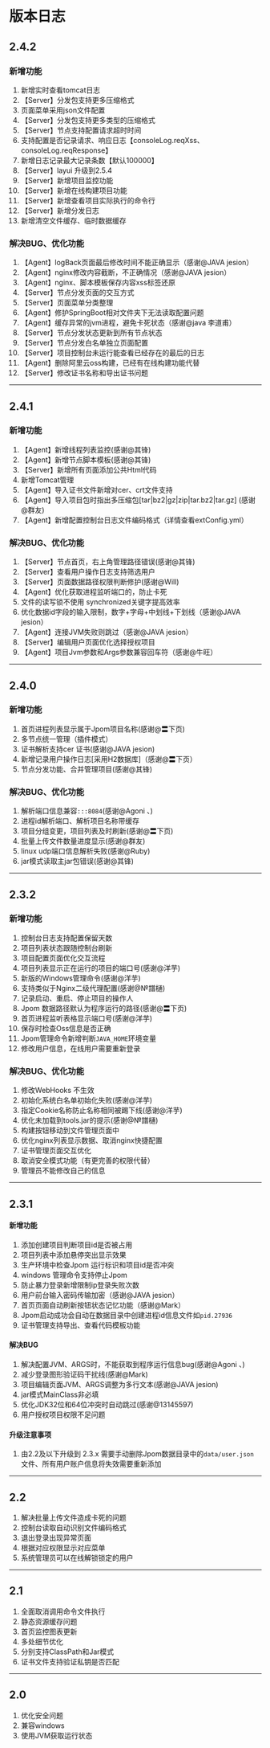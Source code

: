 # 版本日志

## 2.4.2

### 新增功能

1. 新增实时查看tomcat日志
2. 【Server】分发包支持更多压缩格式
3. 页面菜单采用json文件配置
4. 【Server】分发包支持更多类型的压缩格式
5. 【Server】节点支持配置请求超时时间
6. 支持配置是否记录请求、响应日志【consoleLog.reqXss、consoleLog.reqResponse】
7. 新增日志记录最大记录条数【默认100000】
8. 【Server】layui 升级到2.5.4
9. 【Server】新增项目监控功能
10. 【Server】新增在线构建项目功能
11. 【Server】新增查看项目实际执行的命令行
12. 【Server】新增分发日志
13. 新增清空文件缓存、临时数据缓存

### 解决BUG、优化功能

1. 【Agent】logBack页面最后修改时间不能正确显示（感谢@JAVA jesion）
2. 【Agent】nginx修改内容截断，不正确情况（感谢@JAVA jesion）
3. 【Agent】nginx、脚本模板保存内容xss标签还原
4. 【Server】节点分发页面的交互方式
5. 【Server】页面菜单分类整理
6. 【Agent】修护SpringBoot相对文件夹下无法读取配置问题
7. 【Agent】缓存异常的jvm进程，避免卡死状态（感谢@java 李道甫）
8. 【Server】节点分发状态更新到所有节点状态
9. 【Server】节点分发白名单独立页面配置
10. 【Server】项目控制台未运行能查看已经存在的最后的日志
11. 【Agent】删除阿里云oss构建，已经有在线构建功能代替
12. 【Server】修改证书名称和导出证书问题

-----------------------------------------------------------

## 2.4.1

### 新增功能

1. 【Agent】新增线程列表监控(感谢@其锋)
2. 【Agent】新增节点脚本模板(感谢@其锋)
3. 【Server】新增所有页面添加公共Html代码
4. 新增Tomcat管理
5. 【Agent】导入证书文件新增对cer、crt文件支持
6. 【Agent】导入项目包时指出多压缩包[tar|bz2|gz|zip|tar.bz2|tar.gz] (感谢@群友)
7. 【Agent】新增配置控制台日志文件编码格式（详情查看extConfig.yml）

### 解决BUG、优化功能
    
1. 【Server】节点首页，右上角管理路径错误(感谢@其锋)
2. 【Server】查看用户操作日志支持筛选用户
3. 【Server】页面数据路径权限判断修护(感谢@Will)
4. 【Agent】优化获取进程监听端口的，防止卡死
5. 文件的读写锁不使用 synchronized关键字提高效率
6. 优化数据id字段的输入限制，数字+字母+中划线+下划线（感谢@JAVA jesion）
7. 【Agent】连接JVM失败则跳过（感谢@JAVA jesion）
8. 【Server】编辑用户页面优化选择授权项目
9. 【Agent】项目Jvm参数和Args参数兼容回车符（感谢@牛旺）

-----------------------------------------------------------

## 2.4.0

### 新增功能

1. 首页进程列表显示属于Jpom项目名称(感谢@〓下页)
2. 多节点统一管理（插件模式）
3. 证书解析支持cer 证书(感谢@JAVA jesion)
4. 新增记录用户操作日志[采用H2数据库]（感谢@〓下页）
5. 节点分发功能、合并管理项目(感谢@其锋)

### 解决BUG、优化功能

1. 解析端口信息兼容`:::8084`(感谢@Agoni 、)
2. 进程id解析端口、解析项目名称带缓存
3. 项目分组变更，项目列表及时刷新(感谢@〓下页)
4. 批量上传文件数量进度显示(感谢@群友)
5. linux udp端口信息解析失败(感谢@Ruby)
6. jar模式读取主jar包错误(感谢@其锋)

-----------------------------------------------------------

## 2.3.2

### 新增功能

1. 控制台日志支持配置保留天数
2. 项目列表状态跟随控制台刷新
3. 项目配置页面优化交互流程
4. 项目列表显示正在运行的项目的端口号(感谢@洋芋)
5. 新版的Windows管理命令(感谢@洋芋)
6. 支持类似于Nginx二级代理配置(感谢@№譜樋)
7. 记录启动、重启、停止项目的操作人
8. Jpom 数据路径默认为程序运行的路径(感谢@〓下页)
9. 首页进程监听表格显示端口号(感谢@洋芋)
10. 保存时检查Oss信息是否正确
11. Jpom管理命令新增判断`JAVA_HOME`环境变量
12. 修改用户信息，在线用户需要重新登录

### 解决BUG、优化功能

1. 修改WebHooks 不生效
2. 初始化系统白名单初始化失败(感谢@洋芋)
3. 指定Cookie名称防止名称相同被踢下线(感谢@洋芋)
4. 优化未加载到tools.jar的提示(感谢@№譜樋)
5. 构建按钮移动到文件管理页面中
6. 优化nginx列表显示数据、取消nginx快捷配置
7. 证书管理页面交互优化
8. 取消安全模式功能（有更完善的权限代替）
9. 管理员不能修改自己的信息

-----------------------------------------------------------

## 2.3.1

#### 新增功能

1. 添加创建项目判断项目id是否被占用
2. 项目列表中添加悬停突出显示效果
3. 生产环境中检查Jpom 运行标识和项目id是否冲突
4. windows 管理命令支持停止Jpom
5. 防止暴力登录新增限制ip登录失败次数
6. 用户前台输入密码传输加密（感谢@JAVA jesion）
7. 首页页面自动刷新按钮状态记忆功能（感谢@Mark）
8. Jpom启动成功会自动在数据目录中创建进程id信息文件如`pid.27936`
9. 证书管理支持导出、查看代码模板功能

#### 解决BUG 

1. 解决配置JVM、ARGS时，不能获取到程序运行信息bug(感谢@Agoni 、)
2. 减少登录图形验证码干扰线(感谢@Mark)
3. 项目编辑页面JVM、ARGS调整为多行文本(感谢@JAVA jesion)
4. jar模式MainClass非必填
4. 优化JDK32位和64位冲突时自动跳过(感谢@13145597)
5. 用户授权项目权限不足问题

#### 升级注意事项
1. 由2.2及以下升级到 2.3.x 需要手动删除Jpom数据目录中的`data/user.json` 文件、所有用户账户信息将失效需要重新添加

-----------------------------------------------------------

## 2.2 

1. 解决批量上传文件造成卡死的问题
2. 控制台读取自动识别文件编码格式
3. 退出登录出现异常页面
4. 根据对应权限显示对应菜单
5. 系统管理员可以在线解锁锁定的用户

-----------------------------------------------------------

## 2.1 

1. 全面取消调用命令文件执行
2. 静态资源缓存问题
3. 首页监控图表更新
4. 多处细节优化
5. 分别支持ClassPath和Jar模式
6. 证书文件支持验证私钥是否匹配

-----------------------------------------------------------

## 2.0 

1. 优化安全问题
2. 兼容windows
3. 使用JVM获取运行状态
